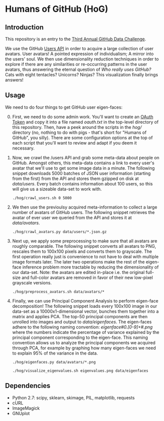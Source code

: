 # Humans of GitHub (HoG)

## Introduction

This repository is an entry to the [Third Annual GitHub Data
Challenge](https://github.com/blog/1864-third-annual-github-data-challenge).

We use the GitHub [Users API](https://developer.github.com/v3/users/) in order
to acquire a large collection of user avatars. User avatars! A pointed
expression of individualism; A mirror into the users' soul. We then use
dimensionality reduction techniques in order to explore if there are any
similarities or re-occurring patterns in the user avatars, thus answering the
eternal question of *Who really uses GitHub?* Cats with eight tentacles?
Unicorns? Ninjas? This visualization finally brings answers!

## Usage

We need to do four things to get GitHub user eigen-faces:

0. First, we need to do some admin work. You'll want to create an [OAuth
   Token](https://help.github.com/articles/creating-an-access-token-for-command-line-use)
   and copy it into a file named *oauth.txt* in the top-level directory of this
   repository. Then, have a peek around the scripts in the *hog/* directory (no,
   nothing to do with pigs - that's short for "Humans of GitHub", you silly).
   There are some configuration options at the top of each script that you'll
   want to review and adapt if you deem it necessary.

1. Now, we crawl the /users API and grab some meta-data about people on
   GitHub. Amongst others, this meta-data contains a link to every user's avatar
   that we'll use to get some image data in a minute. The following snippet
   downloads 5000 batches of JSON user information (starting from the first)
   from the API and stores them gzipped on disk at *data/users*. Every batch
   contains information about 100 users, so this will give us a sizeable
   data-set to work with.

    `./hog/crawl_users.sh 0 5000`

2. We then use the previoulsy acquired meta-information to collect a large
   number of avatars of GitHub users. The following snippet retrieves the avatar
   of ever user we queried from the API and stores it at *data/avatars*.

    `./hog/crawl_avatars.py data/users/*.json.gz`

3. Next up, we apply some preprocessing to make sure that all avatars are roughly
   comparable. The following snippet converts all avatars to PNG, rescales them
   to 100x100 pixels and converts them to grayscale. The first operation really
   just is convenience to not have to deal with multiple image formats later.
   The later two operations make the rest of the eigen-face inference problem
   more tractable by reducing the dimensionality of our data-set. Note: the
   avatars are edited in-place i.e. the original full-size and full-color
   avatars are removed in favor of their new low-pixel grayscale versions.

    `./hog/preprocess_avatars.sh data/avatars/*`

4. Finally, we can use Principal Component Analysis to perform eigen-face
   decomposition! The following snippet loads every 100x100 image in our
   data-set as a 10000x1-dimensional vector, bunches them together into a matrix
   and applies PCA. The top-50 principal components are then unrolled into
   images and output to *data/eigenfaces*. The eigen-faces adhere to the
   following naming convention: *eigenface#0.[0-9]+#.png* where the numbers
   indicate the percentage of variance explained by the principal component
   corresponding to the eigen-face. This naming convention allows us to analyze
   the principal components we acquired through PCA, for example by graphing how
   many eigen-faces we need to explain 95% of the variance in the data.

    `./hog/eigenfaces.py data/avatars/*.png`

    `./hog/visualize_eigenvalues.sh eigenvalues.png data/eigenfaces`

## Dependencies

- Python 2.7: scipy, sklearn, skimage, PIL, matplotlib, requests
- cURL
- ImageMagick
- GNUplot
